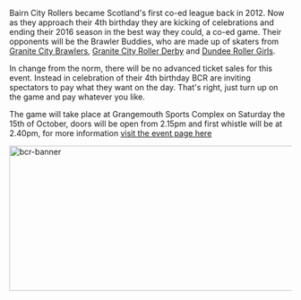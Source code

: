 <html><body><p>Bairn City Rollers became Scotland's first co-ed league back in 2012. Now as they approach their 4th birthday they are kicking of celebrations and ending their 2016 season in the best way they could, a co-ed game. Their opponents will be the Brawler Buddies, who are made up of skaters from <a href="https://www.facebook.com/granitecitybrawlers/">Granite City Brawlers</a>, <a href="https://www.facebook.com/GraniteCityRollerDerby/">Granite City Roller Derby</a> and <a href="https://www.facebook.com/dundeerollergirls/">Dundee Roller Girls</a>.

In change from the norm, there will be no advanced ticket sales for this event. Instead in celebration of their 4th birthday BCR are inviting spectators to pay what they want on the day. That's right, <span class="_4n-j fsl">just turn up on the game and pay whatever you like.</span>

The game will take place at Grangemouth Sports Complex on Saturday the 15th of October, doors will be open from 2.15pm and first whistle will be at 2.40pm, for more information <a href="https://www.facebook.com/events/527945357409228/">visit the event page here</a>

<a href="https://www.facebook.com/events/527945357409228/"><img class="alignnone size-large wp-image-9205" src="https://www.scottishrollerderbyblog.com/2016/10/bcr-banner.jpg?w=700" alt="bcr-banner" width="700" height="259"></a>

 </p></body></html>
